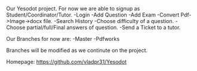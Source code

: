 Our Yesodot project.
For now we are able to signup as Student/Coordinator/Tutor.
-Login
-Add Question
-Add Exam
-Convert Pdf->Image->docx file.
-Search History
-Choose difficulty of a question.
-Choose partial/full/Final answers of question.
-Send a Ticket to a tutor.

Our Branches for now are:
-Master
-Pdfworks

Branches will be modified as we continute on the project.

Homepage:
https://github.com/vladpr31/Yesodot